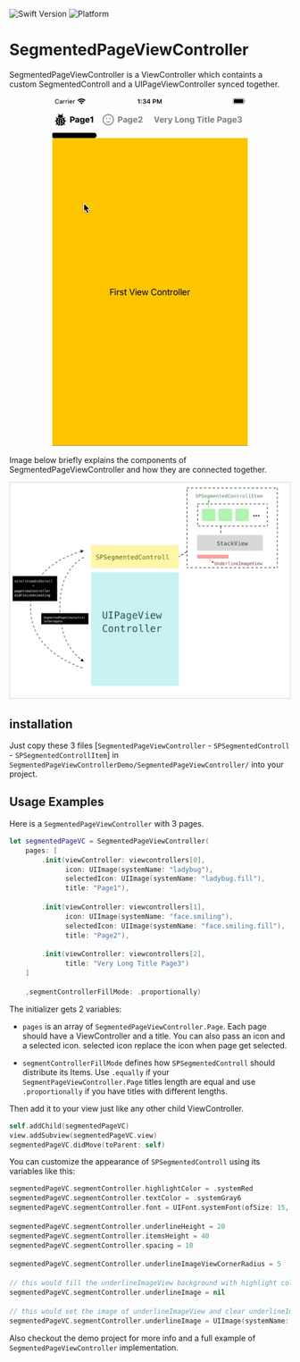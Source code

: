 
![Swift Version](https://img.shields.io/badge/swift-5.2-orange/?style=for-the-badge&logo=swift&color=orange)
![Platform](https://img.shields.io/badge/platform-ios-orange/?style=for-the-badge&color=blue)

# SegmentedPageViewController
SegmentedPageViewController is a ViewController which containts a custom SegmentedControll and a UIPageViewController synced together.

<p align="center">
  <img src="images/demo.gif" alt="demo" width = "350"> 
</p>

Image below briefly explains the components of SegmentedPageViewController and how they are connected together.

![Explanation Image](images/map.png)

## installation
Just copy these 3 files [`SegmentedPageViewController` - `SPSegmentedControll` - `SPSegmentedControllItem`] in `SegmentedPageViewControllerDemo/SegmentedPageViewController/` into your project.

## Usage Examples
Here is a `SegmentedPageViewController` with 3 pages.
```swift
let segmentedPageVC = SegmentedPageViewController(
    pages: [
        .init(viewController: viewcontrollers[0],
              icon: UIImage(systemName: "ladybug"),
              selectedIcon: UIImage(systemName: "ladybug.fill"),
              title: "Page1"),
        
        .init(viewController: viewcontrollers[1],
              icon: UIImage(systemName: "face.smiling"),
              selectedIcon: UIImage(systemName: "face.smiling.fill"),
              title: "Page2"),
        
        .init(viewController: viewcontrollers[2],
              title: "Very Long Title Page3")
    ]
    
    ,segmentControllerFillMode: .proportionally)
```
The initializer gets 2 variables:

* `pages` is an array of `SegmentedPageViewController.Page`. Each page should have a ViewController and a title. You can also pass an icon and a selected icon. selected icon replace the icon when page get selected.

* `segmentControllerFillMode` defines how `SPSegmentedControll` should distribute its Items. Use `.equally` if your `SegmentPageViewController.Page` titles length are equal and use `.proportionally` if you have titles with different lengths.

Then add it to your view just like any other child ViewController.
```swift
self.addChild(segmentedPageVC)
view.addSubview(segmentedPageVC.view)
segmentedPageVC.didMove(toParent: self)
```


You can customize the appearance of `SPSegmentedControll` using its variables like this:

```swift
segmentedPageVC.segmentController.highlightColor = .systemRed
segmentedPageVC.segmentController.textColor = .systemGray6
segmentedPageVC.segmentController.font = UIFont.systemFont(ofSize: 15, weight: .semibold)

segmentedPageVC.segmentController.underlineHeight = 20
segmentedPageVC.segmentController.itemsHeight = 40
segmentedPageVC.segmentController.spacing = 10

segmentedPageVC.segmentController.underlineImageViewCornerRadius = 5

// this would fill the underlineImageView background with highlight color.
segmentedPageVC.segmentController.underlineImage = nil

// this would set the image of underlineImageView and clear underlineImageView background.
segmentedPageVC.segmentController.underlineImage = UIImage(systemName: "triangle.fill")

```
Also checkout the demo project for more info and a full example of `SegmentedPageViewController` implementation.
